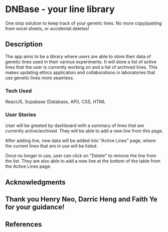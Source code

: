 # DNBase - your line library

One stop solution to keep track of your genetic lines. No more copy/pasting from excel sheets, or accidental deletes!

## Description

The app aims to be a library where users are able to store their data of genetic lines used in their various experiments. It will store a list of active lines that the user is currently working on and a list of archived lines. This makes updating ethics application and collaborations in laboratories that use genetic lines more seamless.

### Tech Used

ReactJS, Supabase (Database, API), CSS, HTML

### User Stories

User will be greeted by dashboard with a summary of lines that are currently active/archived. They will be able to add a new line from this page.

After adding line, new data will be added into "Active Lines" page, where the current lines that are in use will be listed.

Once no longer in use, user can click on "Delete" to remove the line from the list. They are also able to add a new line at the bottom of the table from the Active Lines page.

## Acknowledgments

## Thank you Henry Neo, Darric Heng and Faith Ye for your guidance!

## References

